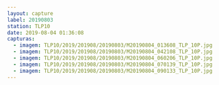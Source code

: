 ```yaml
---
layout: capture
label: 20190803
station: TLP10
date: 2019-08-04 01:36:08
capturas:
  - imagem: TLP10/2019/201908/20190803/M20190804_013608_TLP_10P.jpg
  - imagem: TLP10/2019/201908/20190803/M20190804_042108_TLP_10P.jpg
  - imagem: TLP10/2019/201908/20190803/M20190804_060206_TLP_10P.jpg
  - imagem: TLP10/2019/201908/20190803/M20190804_070139_TLP_10P.jpg
  - imagem: TLP10/2019/201908/20190803/M20190804_090133_TLP_10P.jpg
---
```

